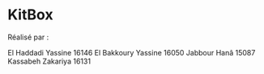 # KitBox

Réalisé par :

El Haddadi Yassine 16146
El Bakkoury Yassine 16050
Jabbour Hanâ 15087
Kassabeh Zakariya 16131
